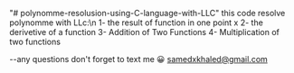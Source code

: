 "# polynomme-resolusion-using-C-language-with-LLC" 
this code resolve polynomme with LLc:\n
1- the result of function in one point x
2- the derivetive of a function
3- Addition of Two Functions
4- Multiplication of two functions

--any questions don't forget to text me 😀 
samedxkhaled@gmail.com
